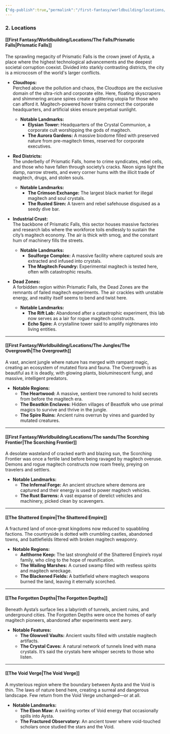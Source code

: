 ```yaml
---
{"dg-publish":true,"permalink":"/first-fantasy/worldbuilding/locations/locations-overview/"}
---
```


### **2. Locations**

#### **[[First Fantasy/Worldbuilding/Locations/The Falls/Prismatic Falls\|Prismatic Falls]]**

The sprawling megacity of Prismatic Falls is the crown jewel of Aysta, a place where the highest technological advancements and the deepest societal corruption coexist. Divided into starkly contrasting districts, the city is a microcosm of the world's larger conflicts.

- **Cloudtops:**  
    Perched above the pollution and chaos, the Cloudtops are the exclusive domain of the ultra-rich and corporate elite. Here, floating skyscrapers and shimmering arcane spires create a glittering utopia for those who can afford it. Magitech-powered hover trains connect the corporate headquarters, and artificial skies ensure perpetual sunlight.
    
    - **Notable Landmarks:**
        - **Elysian Tower:** Headquarters of the Crystal Communion, a corporate cult worshipping the gods of magitech.
        - **The Aurora Gardens:** A massive biodome filled with preserved nature from pre-magitech times, reserved for corporate executives.
- **Red Districts:**  
    The underbelly of Prismatic Falls, home to crime syndicates, rebel cells, and those who have fallen through society’s cracks. Neon signs light the damp, narrow streets, and every corner hums with the illicit trade of magitech, drugs, and stolen souls.
    
    - **Notable Landmarks:**
        - **The Crimson Exchange:** The largest black market for illegal magitech and soul crystals.
        - **The Rusted Siren:** A tavern and rebel safehouse disguised as a seedy dive bar.
- **Industrial Crust:**  
    The backbone of Prismatic Falls, this sector houses massive factories and research labs where the workforce toils endlessly to sustain the city’s magitech economy. The air is thick with smog, and the constant hum of machinery fills the streets.
    
    - **Notable Landmarks:**
        - **Soulforge Complex:** A massive facility where captured souls are extracted and infused into crystals.
        - **The Magitech Foundry:** Experimental magitech is tested here, often with catastrophic results.
- **Dead Zones:**  
    A forbidden region within Prismatic Falls, the Dead Zones are the remnants of failed magitech experiments. The air crackles with unstable energy, and reality itself seems to bend and twist here.
    
    - **Notable Landmarks:**
        - **The Rift Lab:** Abandoned after a catastrophic experiment, this lab now serves as a lair for rogue magitech constructs.
        - **Echo Spire:** A crystalline tower said to amplify nightmares into living entities.

---

#### **[[First Fantasy/Worldbuilding/Locations/The Jungles/The Overgrowth\|The Overgrowth]]**

A vast, ancient jungle where nature has merged with rampant magic, creating an ecosystem of mutated flora and fauna. The Overgrowth is as beautiful as it is deadly, with glowing plants, bioluminescent fungi, and massive, intelligent predators.

- **Notable Regions:**
    - **The Heartwood:** A massive, sentient tree rumored to hold secrets from before the magitech era.
    - **The Beastkin Enclaves:** Hidden villages of Beastfolk who use primal magics to survive and thrive in the jungle.
    - **The Spire Ruins:** Ancient ruins overrun by vines and guarded by mutated creatures.

---

#### **[[First Fantasy/Worldbuilding/Locations/The sands/The Scorching Frontier\|The Scorching Frontier]]**

A desolate wasteland of cracked earth and blazing sun, the Scorching Frontier was once a fertile land before being ravaged by magitech overuse. Demons and rogue magitech constructs now roam freely, preying on travelers and settlers.

- **Notable Landmarks:**
    - **The Infernal Forge:** An ancient structure where demons are captured and their energy is used to power magitech vehicles.
    - **The Rust Barrens:** A vast expanse of derelict vehicles and machinery, picked clean by scavengers.

---

#### **[[The Shattered Empire\|The Shattered Empire]]**

A fractured land of once-great kingdoms now reduced to squabbling factions. The countryside is dotted with crumbling castles, abandoned towns, and battlefields littered with broken magitech weaponry.

- **Notable Regions:**
    - **Aelthorne Keep:** The last stronghold of the Shattered Empire’s royal family, who cling to the hope of reunification.
    - **The Wailing Marshes:** A cursed swamp filled with restless spirits and magitech wreckage.
    - **The Blackened Fields:** A battlefield where magitech weapons burned the land, leaving it eternally scorched.

---

#### **[[The Forgotten Depths\|The Forgotten Depths]]**

Beneath Aysta’s surface lies a labyrinth of tunnels, ancient ruins, and underground cities. The Forgotten Depths were once the homes of early magitech pioneers, abandoned after experiments went awry.

- **Notable Features:**
    - **The Glowveil Vaults:** Ancient vaults filled with unstable magitech artifacts.
    - **The Crystal Caves:** A natural network of tunnels lined with mana crystals. It’s said the crystals here whisper secrets to those who listen.

---

#### **[[The Void Verge\|The Void Verge]]**

A mysterious region where the boundary between Aysta and the Void is thin. The laws of nature bend here, creating a surreal and dangerous landscape. Few return from the Void Verge unchanged—or at all.

- **Notable Landmarks:**
    - **The Ebon Maw:** A swirling vortex of Void energy that occasionally spills into Aysta.
    - **The Fractured Observatory:** An ancient tower where void-touched scholars once studied the stars and the Void.
